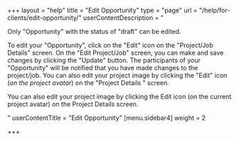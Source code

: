 +++
layout = "help"
title = "Edit Opportunity"
type = "page"
url = "/help/for-clients/edit-opportunity/"
userContentDescription = "<p>Only \"Opportunity\" with the status of \"draft\" can be edited.</p><p>To edit your \"Opportunity\", click on the \"Edit\" icon on the \"Project/Job Details\" screen. On the \"Edit Project/Job\" screen, you can make and save changes by clicking the \"Update\" button. The participants of your \"Opportunity\" will be notified that you have made changes to the project/job. You can also edit your project image by clicking the \"Edit\" icon (<em>on the project avatar</em>) on the \"Project Details \" screen.</p><p>You can also edit your project image by clicking the Edit icon (on the current project avatar) on the Project Details screen.</p>"
userContentTitle = "Edit Opportunity"
[menu.sidebar4]
weight = 2

+++

